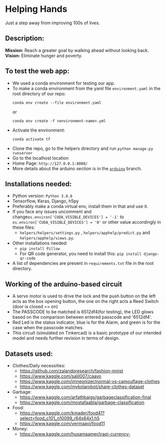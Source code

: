 # Helping Hands
  Just a step away from improving 100s of lives.
  
## Description:

<b>Mission:</b> Reach a greater goal by walking ahead without looking back. 
<br>
<b>Vision:</b> Eliminate hunger and poverty.


  
## To test the web app:
- We used a conda environment for testing our app.
- To make a conda environment from the yaml file `environment.yaml` in the root directory of our repo:
  ```
  conda env create --file environment.yaml
  ```
  or 
  ```
  conda env create -f <environment-name>.yml
  ```
- Activate the environment:
  ```
  conda activate tf
  ```
- Clone the repo, go to the helpers directory and run `python manage.py runserver`
- Go to the localhost location
- Home Page: `http://127.0.0.1:8000/`
- More details about the arduino section is in the <a href="https://github.com/Sharvani2002/helping_hands/tree/arduino">`arduino`</a> branch.

## Installations needed:
- Python version: `Python 3.8.8`
- Tensorflow, Keras, Django, h5py
- Preferably make a conda virtual env, install them in that and use it.
- If you face any issues uncomment and change`os.environ['CUDA_VISIBLE_DEVICES'] = '-1'` to `os.environ['CUDA_VISIBLE_DEVICES'] = '0'` or other value accordingly in these files:
  - `helpers/helpers/settings.py` ,  `helpers/apphelp/predict.py` and `helpers/apphelp/views.py`.
- Other installations needed: 
  - `pip install Pillow`
  - For QR code generator, you need to install this: `pip install django-qr-code`
- A list of dependencies are present in `requirements.txt` file in the root directory.

## Working of the arduino-based circuit 
- A servo motor is used to drive the lock and the push button on the left acts as the box opening button, the one on the right acts a Reed Switch (door is closed == on)
- The PASSCODE to be matched is 6512df4(for testing), the LED glows based on the comparison between entered passcode and '6512df4'.
- Red Led is the status indicator, blue is for the Alarm, and green is for the case when the passcode matches.  
- This circuit (simulated on Tinkercad) is a basic prototype of our intended model and needs further revision in terms of design. 

## Datasets used:
- Clothes/Daily necessities:
  - https://github.com/zalandoresearch/fashion-mnist
  - https://www.kaggle.com/salil007/caavo
  - https://www.kaggle.com/imneonizer/normal-vs-camouflage-clothes
  - https://www.kaggle.com/mykolarobot/share-clothes-dataset
- Garbage:
  - https://www.kaggle.com/arfathbaigs/garbageclassification-final
  - https://www.kaggle.com/mostafaabla/garbage-classification
- Food:
  - https://www.kaggle.com/kmader/food41?select=food_c101_n10099_r64x64x1.h5
  - https://www.kaggle.com/vermaavi/food11
- Money:
  - https://www.kaggle.com/husamaamer/iraqi-currency-
